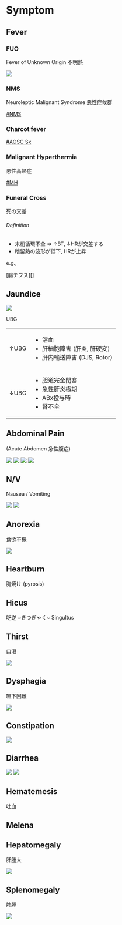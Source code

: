 <!--
Filename: 	Symptom.md
Project: 	/Users/shume/Developer/mnemosyne/docs/MMB/docs/0_Intro
Author: 	shumez <https://github.com/shumez>
Created: 	2019-09-06 14:35:6
Modified: 	2019-09-06 19:51:39
-----
Copyright (c) 2019 shumez
-->

# Symptom

## Fever

### FUO

Fever of Unknown Origin 不明熱

![](https://raw.githubusercontent.com/shumez/mnemosyne/master/docs/MMB/docs/img/0_Intro/fuo.jpg)


### NMS

Neuroleptic Malignant Syndrome 悪性症候群

[#NMS][NMS]


### Charcot fever

[#AOSC Sx][charcot]


### Malignant Hyperthermia

悪性高熱症

[#MH][MH]


### Funeral Cross

死の交差

<h6 id='funeral_cross-def'>Definition</h6>

- 末梢循環不全 &rArr; &uarr;BT, &darr;HRが交差する
- 稽留熱の波形が低下, HRが上昇

e.g., 

[腸チフス][]

## Jaundice

<img src='https://raw.githubusercontent.com/shumez/mnemosyne/master/docs/MMB/docs/img/b_Hepa/jaundice.jpg' class='rt'>

UBG

<table>
    <tbody>
        <tr>
            <td>&uarr;UBG</td>
            <td>
                <ul>
                    <li>溶血</li>
                    <li>肝細胞障害 (肝炎, 肝硬変)</li>
                    <li>肝内輸送障害 (DJS, Rotor)</li>
                </ul>
            </td>
        </tr>
        <tr>
            <td>&darr;UBG</td>
            <td>
                <ul>
                    <li>胆道完全閉塞</li>
                    <li>急性肝炎極期</li>
                    <li>ABx投与時</li>
                    <li>腎不全</li>
                </ul>
            </td>
        </tr>
    </tbody>
</table>


## Abdominal Pain

(Acute Abdomen 急性腹症)

<img src='https://raw.githubusercontent.com/shumez/mnemosyne/master/docs/MMB/docs/img/a_GE/abdominal_pain_location.jpg' class='lt'>
<img src='https://raw.githubusercontent.com/shumez/mnemosyne/master/docs/MMB/docs/img/a_GE/abdominal_pain_location2.jpg' class='lt'>
<img src='https://raw.githubusercontent.com/shumez/mnemosyne/master/docs/MMB/docs/img/a_GE/abdominal_pain_physiology.jpg' class='lt'>
<img src='https://raw.githubusercontent.com/shumez/mnemosyne/master/docs/MMB/docs/img/a_GE/abdominal_referencial_pain.jpg' class='lt'>


## N/V

Nausea / Vomiting

<img src='https://raw.githubusercontent.com/shumez/mnemosyne/master/docs/MMB/docs/img/a_GE/nv_1.jpg' class='lt'>
<img src='https://raw.githubusercontent.com/shumez/mnemosyne/master/docs/MMB/docs/img/a_GE/nv_2.jpg' class='lt'>


## Anorexia

食欲不振

<img src='https://raw.githubusercontent.com/shumez/mnemosyne/master/docs/MMB/docs/img/a_GE/anorexia.jpg' class='rt'>


## Heartburn

胸焼け (pyrosis) 


## Hicus

吃逆 ~きつぎゃく~ Singultus


## Thirst

口渇

<img src='https://raw.githubusercontent.com/shumez/mnemosyne/master/docs/MMB/docs/img/d_Endo/thirst.jpg' class='rt'>


## Dysphagia

嚥下困難

<img src='https://raw.githubusercontent.com/shumez/mnemosyne/master/docs/MMB/docs/img/a_GE/dysphagia.jpg' class='rt'>


## Constipation

<img src='https://raw.githubusercontent.com/shumez/mnemosyne/master/docs/MMB/docs/img/a_GE/constipation.jpg' class='rt'>


## Diarrhea

<img src='https://raw.githubusercontent.com/shumez/mnemosyne/master/docs/MMB/docs/img/a_GE/diarrhea_acute.jpg' class='lt'>

<img src='https://raw.githubusercontent.com/shumez/mnemosyne/master/docs/MMB/docs/img/a_GE/diarrhea_chronic.jpg' class='lt'>


## Hematemesis

吐血


## Melena


## Hepatomegaly

肝腫大

<img src='https://raw.githubusercontent.com/shumez/mnemosyne/master/docs/MMB/docs/img/b_Hepa/hepatomegaly.jpg' class='rt'>


## Splenomegaly

脾腫

<img src='https://raw.githubusercontent.com/shumez/mnemosyne/master/docs/MMB/docs/img/g_Heme/splenomegaly.jpg' class='rt'>

<!--
<table>
    <tbody>
        <tr>
            <th>感染症</th>
            <td>
                <ul>
                    <li></li>
                </ul>
            </td>
        </tr>
        <tr>
            <th>造血器腫瘍</th>
            <td>
                <ul>
                    <li></li>
                </ul>
            </td>
        </tr>
        <tr>
            <th>うっ血脾</th>
            <td>
                <ul>
                    <li></li>
                </ul>
            </td>
        </tr>
        <tr>
            <th>炎症性疾患</th>
            <td>
                <ul>
                    <li></li>
                </ul>
            </td>
        </tr>
        <tr>
            <th>溶血性貧血</th>
            <td>
                <ul>
                    <li></li>
                </ul>
            </td>
        </tr>
        <tr>
            <th>その他</th>
            <td>
                <ul>
                    <li></li>
                </ul>
            </td>
        </tr>
    </tbody>
</table>
-->




##
<!-- ## -->
<!-- <h6 id='-def'>Definition</h6> -->
<!-- <h6 id='-eti'>Etiology</h6> -->
<!-- <h6 id='-epi'>Epidemiology</h6> -->
<!-- <h6 id='-cls'>Classification</h6> -->
<!-- <h6 id='-sx'>Sign and Symptom</h6> -->
<!-- <h6 id='-cmp'>Complication</h6> -->
<!-- <h6 id='-ex'>Examination</h6> -->
<!-- <h6 id='-dx'>Diagnosis</h6> -->
<!-- <h6 id='-tx'>Treatment</h6> -->
<!-- <h6 id='-prg'>Prognosis</h6> -->
<!-- <h6 id='-app'>Appendix</h6> -->

<!-- <img src='https://raw.githubusercontent.com/shumez/mnemosyne/master/docs/MMB/docs/img/_/.jpg' class='t'> -->

<!-- toc -->
[01]: #
[0101]: #

<!-- ref -->
[NMS]: ../../j_Neuro/Neurodegenerative/#NMS
[charcot]: ../../b_Hepa/Cholangio/#aosc-sx
[MH]: ../../m_Ans/General.md/#mh

<!-- fig -->

<!-- term -->

<!--
<style type="text/css">
	img{width: 51%; float: right;}
</style>
-->